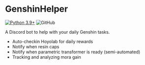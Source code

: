 # GenshinHelper

[![Python 3.9+](https://img.shields.io/badge/python-3.9%20%7C%203.10-blue)](https://www.python.org/downloads/)
![GitHub](https://img.shields.io/github/license/nano-shino/genshinhelper)

A Discord bot to help with your daily Genshin tasks.

- Auto-checkin Hoyolab for daily rewards
- Notify when resin caps
- Notify when parametric transformer is ready (semi-automated)
- Tracking and analyzing mora gain
